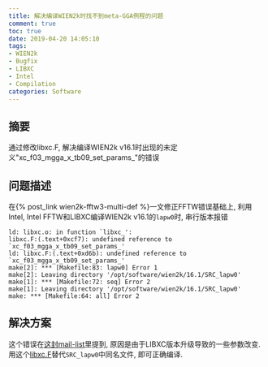 ```yaml
---
title: 解决编译WIEN2k时找不到meta-GGA例程的问题
comment: true
toc: true
date: 2019-04-20 14:05:10
tags:
- WIEN2k
- Bugfix
- LIBXC
- Intel
- Compilation
categories: Software
---
```


## 摘要

通过修改libxc.F, 解决编译WIEN2k v16.1时出现的未定义"xc_f03_mgga_x_tb09_set_params_"的错误

<!--more-->

## 问题描述

在{% post_link wien2k-fftw3-multi-def %}一文修正FFTW错误基础上, 利用Intel, Intel FFTW和LIBXC编译WIEN2k v16.1的`lapw0`时, 串行版本报错

```
ld: libxc.o: in function `libxc_':
libxc.F:(.text+0xcf7): undefined reference to `xc_f03_mgga_x_tb09_set_params_'
ld: libxc.F:(.text+0xd6b): undefined reference to `xc_f03_mgga_x_tb09_set_params_'
make[2]: *** [Makefile:83: lapw0] Error 1
make[2]: Leaving directory '/opt/software/wien2k/16.1/SRC_lapw0'
make[1]: *** [Makefile:72: seq] Error 2
make[1]: Leaving directory '/opt/software/wien2k/16.1/SRC_lapw0'
make: *** [Makefile:64: all] Error 2
```



## 解决方案

这个错误在[这封mail-list](https://www.mail-archive.com/wien@zeus.theochem.tuwien.ac.at/msg16924.html)里提到, 原因是由于LIBXC版本升级导致的一些参数改变. 用这个[libxc.F](libxc.F)替代`SRC_lapw0`中同名文件, 即可正确编译. 

